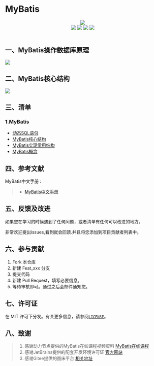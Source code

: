 # MyBatis

<center>
<img src="https://gitee.com/YunboCheng/imageBad/raw/master/image/mybatis1.jpg" >
</center>

<div align="center">
    <img src="https://img.shields.io/badge/MyBatis-开发框架-mediumslateblue">
    <img src="https://img.shields.io/badge/MyBatis-连接数据库-mediumslateblue">
    <img src="https://img.shields.io/badge/MyBatis-动态代理-mediumslateblue">
  <img src="https://visitor-badge.glitch.me/badge?page_id=YunboCheng4379.HTML-CSS-JS-Ajax-jQuery" >
<br>
<br>
</div>




## 一、MyBatis操作数据库原理

![](https://gitee.com/YunboCheng/imageBad/raw/master/image/mybatis%E6%93%8D%E4%BD%9C%E6%95%B0%E6%8D%AE%E5%BA%93.jpg)

## 二、MyBatis核心结构

![](https://gitee.com/YunboCheng/imageBad/raw/master/image/mybatis%E5%8E%9F%E7%90%86.jpg)

## 三、清单

### 1.MyBatis

-	[动态SQL语句](./dynamic-sql)
-	[MyBatis核心结构](./Hello-MyBatis)
-	[MyBatis实现常用结构](./Hello_MyBatis_Dao)
-	[MyBatis概念](./MyBatis概念.md)


## 四、参考文献


MyBatis中文手册 :

> - [MyBatis中文手册](https://mybatis.org/mybatis-3/zh/getting-started.html)

## 五、反馈及改进

如果您在学习的时候遇到了任何问题，或者清单有任何可以改进的地方，

非常欢迎提出issues,看到就会回馈.并且将您添加到项目贡献者列表中。

## 六、参与贡献

1. Fork 本仓库
2. 新建 Feat_xxx 分支
3. 提交代码
4. 新建 Pull Request，填写必要信息。
5. 等待审核即可。通过之后会邮件通知您。

## 七、许可证

在 MIT 许可下分发。有关更多信息，请参阅[`LICENSE`](./LICENSE)。

## 八、致谢

>  1. 感谢动力节点提供的MyBatis在线课程视频资料 [MyBatis在线课程](https://www.bilibili.com/video/BV185411s7Ry)
>  2. 感谢JetBrains提供的配套开发环境许可证 [官方网站](https://www.jetbrains.com/)
>  3. 感谢Gitee提供的图床平台 [相关地址](https://gitee.com/YunboCheng/imageBad)


